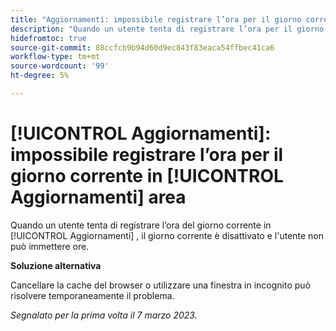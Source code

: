 ```yaml
---
title: "Aggiornamenti: impossibile registrare l’ora per il giorno corrente nell’area Aggiornamenti"
description: "Quando un utente tenta di registrare l’ora per il giorno corrente nella sezione Aggiornamenti, il giorno corrente è disattivato e l’utente non può immettere ore."
hidefromtoc: true
source-git-commit: 88ccfcb9b94d60d9ec843f83eaca54ffbec41ca6
workflow-type: tm+mt
source-wordcount: '99'
ht-degree: 5%

---
```



# [!UICONTROL Aggiornamenti]: impossibile registrare l’ora per il giorno corrente in [!UICONTROL Aggiornamenti] area

Quando un utente tenta di registrare l’ora del giorno corrente in [!UICONTROL Aggiornamenti] , il giorno corrente è disattivato e l&#39;utente non può immettere ore.

**Soluzione alternativa**

Cancellare la cache del browser o utilizzare una finestra in incognito può risolvere temporaneamente il problema.

_Segnalato per la prima volta il 7 marzo 2023._

